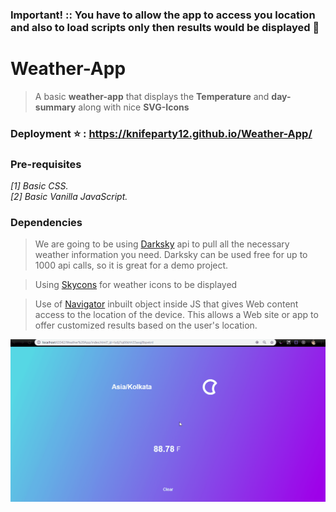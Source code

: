  ### Important! :: You have to allow the app to access you location and also to load scripts only then results would be displayed :sparkling_heart:

# Weather-App



> A basic **weather-app** that displays the **Temperature** and **day-summary** along with nice **SVG-Icons**

### Deployment :star: : https://knifeparty12.github.io/Weather-App/

### Pre-requisites
 
*[1] Basic CSS.* <br>
*[2]  Basic Vanilla JavaScript.* <br>


### Dependencies

> We are going to be using [Darksky](https://darksky.net) api to pull all the necessary weather information you need.
Darksky can be used free for up to 1000 api calls, so it is great for a demo project.

> Using [Skycons](https://darkskyapp.github.io/skycons/) for weather icons to be displayed

> Use of [Navigator](https://developer.mozilla.org/en-US/docs/Web/API/Navigator/geolocation) inbuilt object inside JS that gives Web content access to the location of the device. 
This allows a Web site or app to offer customized results based on the user's location.

<img src ="Progress.gif" width=650px>
